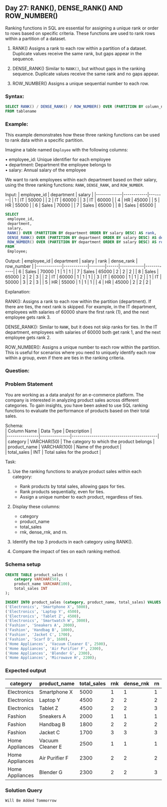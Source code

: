 ## Day 27: RANK(), DENSE_RANK() AND ROW_NUMBER()

Ranking functions in SQL are essential for assigning a unique rank or order to rows based on specific criteria. These functions are used to rank rows within a partition of a dataset.

1. RANK() 
 Assigns a rank to each row within a partition of a dataset. Duplicate values receive the same rank, but gaps appear in the sequence. 

2. DENSE_RANK() 
Similar to `RANK()`, but without gaps in the ranking sequence. Duplicate values receive the same rank and no gaps appear. 

3. ROW_NUMBER() 
Assigns a unique sequential number to each row.

### Syntax:

```sql
SELECT RANK() / DENSE_RANK() / ROW_NUMBER() OVER (PARTITION BY column_name ORDER BY column_name)
FROM tablename
```

### Example:

This example demonstrates how these three ranking functions can be used to rank data within a specific partition.

Imagine a table named `Employee` with the following columns:

• employee_id: Unique identifier for each employee
<br>• department: Department the employee belongs to
<br>• salary: Annual salary of the employee

We want to rank employees within each department based on their salary, using the three ranking functions: `RANK`, `DENSE_RANK`, and `ROW_NUMBER`.

Input:
| employee_id | department | salary |
|-------------|------------|--------|
| 1           | IT         | 50000  |
| 2           | IT         | 60000  |
| 3           | IT         | 60000  |
| 4           | HR         | 45000  |
| 5           | HR         | 55000  |
| 6           | Sales      | 70000  |
| 7           | Sales      | 65000  |
| 8           | Sales      | 65000  |

```sql
SELECT
 employee_id,
 department,
 salary,
 RANK() OVER (PARTITION BY department ORDER BY salary DESC) AS rank,
 DENSE_RANK() OVER (PARTITION BY department ORDER BY salary DESC) AS dense_rank,
 ROW_NUMBER() OVER (PARTITION BY department ORDER BY salary DESC) AS row_number
FROM
 Employee;
```

Output:
| employee_id | department | salary | rank | dense_rank | row_number |
|-------------|------------|--------|------|------------|------------|
| 6           | Sales      | 70000  | 1    | 1          | 1          |
| 7           | Sales      | 65000  | 2    | 2          | 2          |
| 8           | Sales      | 65000  | 2    | 2          | 3          |
| 2           | IT         | 60000  | 1    | 1          | 1          |
| 3           | IT         | 60000  | 1    | 1          | 2          |
| 1           | IT         | 50000  | 3    | 2          | 3          |
| 5           | HR         | 55000  | 1    | 1          | 1          |
| 4           | HR         | 45000  | 2    | 2          | 2          |

Explanation:

RANK(): Assigns a rank to each row within the partition (department). If there are ties, the next rank is skipped. For example, in the IT department, employees with salaries of 60000 share the first rank (1), and the next employee gets rank 3.

DENSE_RANK(): Similar to `RANK`, but it does not skip ranks for ties. In the IT department, employees with salaries of 60000 both get rank 1, and the next employee gets rank 2.

ROW_NUMBER(): Assigns a unique number to each row within the partition. This is useful for scenarios where you need to uniquely identify each row within a group, even if there are ties in the ranking criteria.

### Question:

### Problem Statement

You are working as a data analyst for an e-commerce platform. The company is interested in analyzing product sales across different categories.
To gain insights, you have been asked to use SQL ranking functions to evaluate the performance of products based on their total sales.  

Schema:   
| Column Name    | Data Type     | Description                               |  
|----------------|---------------|-------------------------------------------|  
| category       | VARCHAR(50)   | The category to which the product belongs |  
| product_name   | VARCHAR(100)  | Name of the product                       |  
| total_sales    | INT           | Total sales for the product               |  

Task:  
1. Use the ranking functions to analyze product sales within each category:  
   - Rank products by total sales, allowing gaps for ties.  
   - Rank products sequentially, even for ties.  
   - Assign a unique number to each product, regardless of ties.  

2. Display these columns:  
   - category  
   - product_name
   - total_sales  
   - rnk, dense_rnk, and rn.  

3. Identify the top 3 products in each category using RANK().  
4. Compare the impact of ties on each ranking method.

### Schema setup

```sql
CREATE TABLE product_sales (
    category VARCHAR(50),
    product_name VARCHAR(100),
    total_sales INT
);

INSERT INTO product_sales (category, product_name, total_sales) VALUES  
('Electronics', 'Smartphone X', 5000),  
('Electronics', 'Laptop Y', 4500),  
('Electronics', 'Tablet Z', 4500),  
('Electronics', 'Smartwatch W', 3000),  
('Fashion', 'Sneakers A', 2000),  
('Fashion', 'Handbag B', 1800),  
('Fashion', 'Jacket C', 1700),  
('Fashion', 'Scarf D', 1600),  
('Home Appliances', 'Vacuum Cleaner E', 2500),  
('Home Appliances', 'Air Purifier F', 2300),  
('Home Appliances', 'Blender G', 2300),  
('Home Appliances', 'Microwave H', 2200);  
```

### Expected output

| category         | product_name      | total_sales | rnk | dense_rnk | rn |
|------------------|-------------------|-------------|-----|-----------|----|
| Electronics      | Smartphone X      | 5000        | 1   | 1         | 1  |
| Electronics      | Laptop Y          | 4500        | 2   | 2         | 2  |
| Electronics      | Tablet Z          | 4500        | 2   | 2         | 3  |
| Fashion          | Sneakers A        | 2000        | 1   | 1         | 1  |
| Fashion          | Handbag B         | 1800        | 2   | 2         | 2  |
| Fashion          | Jacket C          | 1700        | 3   | 3         | 3  |
| Home Appliances  | Vacuum Cleaner E  | 2500        | 1   | 1         | 1  |
| Home Appliances  | Air Purifier F    | 2300        | 2   | 2         | 2  |
| Home Appliances  | Blender G         | 2300        | 2   | 2         | 3  |

### Solution Query

```sql
Will Be Added Tommorrow
```
